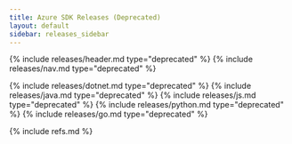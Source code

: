 ```yaml
---
title: Azure SDK Releases (Deprecated)
layout: default
sidebar: releases_sidebar
---
```

{% include releases/header.md type="deprecated" %}
{% include releases/nav.md type="deprecated" %}

{% include releases/dotnet.md type="deprecated" %}
{% include releases/java.md type="deprecated" %}
{% include releases/js.md type="deprecated" %}
{% include releases/python.md type="deprecated" %}
{% include releases/go.md type="deprecated" %}

{% include refs.md %}
